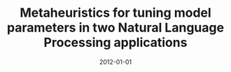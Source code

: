 ---
# Documentation: https://wowchemy.com/docs/managing-content/

title: Metaheuristics for tuning model parameters in two Natural Language Processing
  applications
subtitle: ''
summary: ''
authors:
- Łukasz Kłyk
- Paweł Myszkowski
- Bartosz H. Broda
- piasecki
- David Urbansky
tags: []
categories: []
date: '2012-01-01'
lastmod: 2022-10-07T05:11:21Z
featured: false
draft: false

# Featured image
# To use, add an image named `featured.jpg/png` to your page's folder.
# Focal points: Smart, Center, TopLeft, Top, TopRight, Left, Right, BottomLeft, Bottom, BottomRight.
image:
  caption: ''
  focal_point: ''
  preview_only: false

# Projects (optional).
#   Associate this post with one or more of your projects.
#   Simply enter your project's folder or file name without extension.
#   E.g. `projects = ["internal-project"]` references `content/project/deep-learning/index.md`.
#   Otherwise, set `projects = []`.
projects: []
publishDate: '2022-10-07T05:11:20.702928Z'
publication_types:
- '1'
abstract: ''
publication: '*Artificial Intelligence : methodology, systems, and applications :
  15th International Conference, AIMSA 2012 Varna, Bulgaria, September 12-15, 2012
  : proceedings*'
doi: 10.1007/978-3-642-33185-5_4
---
